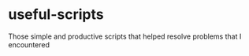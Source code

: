 # useful-scripts

Those simple and productive scripts that helped resolve problems that I encountered
